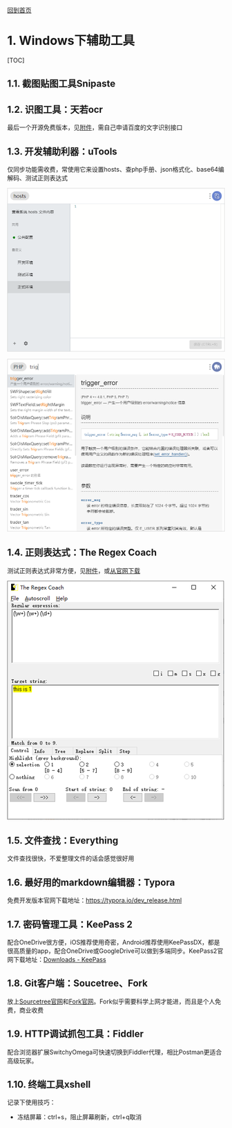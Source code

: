 [回到首页](../README.md)

# 1. Windows下辅助工具

[TOC]

## 1.1. 截图贴图工具Snipaste

## 1.2. 识图工具：天若ocr

最后一个开源免费版本，见[附件](./attach/天若OCR开源版V5.0.0.zip)，需自己申请百度的文字识别接口

## 1.3. 开发辅助利器：uTools

仅同步功能需收费，常使用它来设置hosts、查php手册、json格式化、base64编解码、测试正则表达式

![image-20210718223007503](../imgs/image-20210718223007503.png)

![image-20210718223038368](../imgs/image-20210718223038368.png)

## 1.4. 正则表达式：The Regex Coach

测试正则表达式非常方便，见[附件](./attach/regex-coach.exe)，或[从官网下载](http://weitz.de/files/regex-coach.exe)

![image-20210718223205773](../imgs/image-20210718223205773.png)

## 1.5. 文件查找：Everything

文件查找很快，不爱整理文件的话会感觉很好用

## 1.6. 最好用的markdown编辑器：Typora

免费开发版本官网下载地址：https://typora.io/dev_release.html

## 1.7. 密码管理工具：KeePass 2

配合OneDrive很方便，iOS推荐使用奇密，Android推荐使用KeePassDX，都是很高质量的app，配合OneDrive或GoogleDrive可以做到多端同步。KeePass2官网下载地址：[Downloads - KeePass](https://keepass.info/download.html)

## 1.8. Git客户端：Soucetree、Fork

放上[Sourcetree官网](https://www.sourcetreeapp.com/)和[Fork官网](https://www.git-fork.com/)。Fork似乎需要科学上网才能进，而且是个人免费，商业收费

## 1.9. HTTP调试抓包工具：Fiddler

配合浏览器扩展SwitchyOmega可快速切换到Fiddler代理，相比Postman更适合高级玩家。

## 1.10. 终端工具xshell

记录下使用技巧：

- 冻结屏幕：ctrl+s，阻止屏幕刷新，ctrl+q取消

